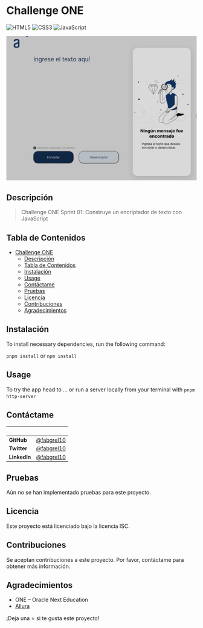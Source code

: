 # Challenge ONE

![HTML5](https://img.shields.io/badge/html5-%23E34F26.svg?style=for-the-badge&logo=html5&logoColor=white)
![CSS3](https://img.shields.io/badge/css3-%231572B6.svg?style=for-the-badge&logo=css3&logoColor=white)
![JavaScript](https://img.shields.io/badge/javascript-%23323330.svg?style=for-the-badge&logo=javascript&logoColor=%23F7DF1E)

![screenshot](./resources/images/app_screenshot.gif)

## Descripción

> Challenge ONE Sprint 01: Construye un encriptador de texto con JavaScript

## Tabla de Contenidos

- [Challenge ONE](#challenge-one)
  - [Descripción](#descripción)
  - [Tabla de Contenidos](#tabla-de-contenidos)
  - [Instalación](#instalación)
  - [Usage](#usage)
  - [Contáctame](#contáctame)
  - [Pruebas](#pruebas)
  - [Licencia](#licencia)
  - [Contribuciones](#contribuciones)
  - [Agradecimientos](#agradecimientos)

## Instalación

To install necessary dependencies, run the following command:

`pnpm install` or `npm install`

## Usage

To try the app head to ... or run a server locally from your terminal with `pnpm http-server`

## Contáctame

| &nbsp;       | &nbsp;                                               |
| ------------ | ---------------------------------------------------- |
| **GitHub**   | [@fabgrel10](https://github.com/fabgrel10)           |
| **Twitter**  | [@fabgrel10](https://twitter.com/fabgrel10)          |
| **LinkedIn** | [@fabgrel10](https://www.linkedin.com/in/fabgrel10/) |

## Pruebas

Aún no se han implementado pruebas para este proyecto.

## Licencia

Este proyecto está licenciado bajo la licencia ISC.

## Contribuciones

Se aceptan contribuciones a este proyecto. Por favor, contáctame para obtener más información.

## Agradecimientos

- ONE – Oracle Next Education
- [Allura](https://www.aluracursos.com/)

¡Deja una ⭐️ si te gusta este proyecto!
